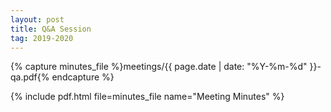 ```yaml
---
layout: post
title: Q&A Session
tag: 2019-2020
---
```

{% capture minutes_file %}meetings/{{ page.date | date: "%Y-%m-%d" }}-qa.pdf{% endcapture %}

{% include pdf.html file=minutes_file name="Meeting Minutes" %}
